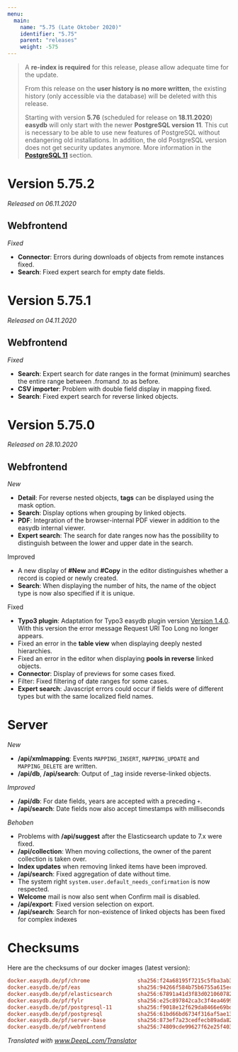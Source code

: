 ```yaml
---
menu:
  main:
    name: "5.75 (Late Oktober 2020)"
    identifier: "5.75"
    parent: "releases"
    weight: -575
---
```


> A **re-index is required** for this release, please allow adequate time for the update. 
>
> From this release on the **user history is no more written**, the existing history (only accessible via the database) will be deleted with this release.
>
> Starting with version **5.76** (scheduled for release on **18.11.2020**) **easydb** will only start with the newer **PostgreSQL version 11**. This cut is necessary to be able to use new features of PostgreSQL without endangering old installations. In addition, the old PostgreSQL version does not get security updates anymore. More information in the **[PostgreSQL 11](../5.73#postgres-11)** section.

# Version 5.75.2

*Released on 06.11.2020*

## Webfrontend

*Fixed*

* **Connector**: Errors during downloads of objects from remote instances fixed.
* **Search**: Fixed expert search for empty date fields.

# Version 5.75.1

*Released on 04.11.2020*

## Webfrontend

*Fixed*

- **Search**: Expert search for date ranges in the format (minimum) searches the entire range between .fromand .to as before.
- **CSV importer**: Problem with double field display in mapping fixed.
- **Search**: Fixed expert search for reverse linked objects.

# Version 5.75.0

*Released on 28.10.2020*

## Webfrontend

*New*

- **Detail**: For reverse nested objects, **tags** can be displayed using the mask option.
- **Search**: Display options when grouping by linked objects.
- **PDF**: Integration of the browser-internal PDF viewer in addition to the easydb internal viewer.
- **Expert search**: The search for date ranges now has the possibility to distinguish between the lower and upper date in the search.

Improved

- A new display of **#New** and **#Copy** in the editor distinguishes whether a record is copied or newly created.
- **Search**: When displaying the number of hits, the name of the object type is now also specified if it is unique.

Fixed

- **Typo3 plugin**: Adaptation for Typo3 easydb plugin version [Version 1.4.0](https://docs.typo3.org/p/easydb/typo3-integration/1.4/en-us/AdministratorManual/). With this version the error message Request URI Too Long no longer appears.
- Fixed an error in the **table view** when displaying deeply nested hierarchies.
- Fixed an error in the editor when displaying **pools in reverse** linked objects.
- **Connector**: Display of previews for some cases fixed.
- Filter: Fixed filtering of date ranges for some cases.
- **Expert search**: Javascript errors could occur if fields were of different types but with the same localized field names.

# Server

*New*

- **/api/xmlmapping**: Events `MAPPING_INSERT`, `MAPPING_UPDATE` and `MAPPING_DELETE` are written.
- **/api/db**, **/api/search**: Output of _tag inside reverse-linked objects.

*Improved*

- **/api/db**: For date fields, years are accepted with a preceding `+`.
- **/api/search**: Date fields now also accept timestamps with milliseconds

*Behoben*

- Problems with **/api/suggest** after the Elasticsearch update to 7.x were fixed.
- **/api/collection**: When moving collections, the owner of the parent collection is taken over.
- **Index updates** when removing linked items have been improved.
- **/api/search**: Fixed aggregation of date without time.
- The system right `system.user.default_needs_confirmation` is now respected.
- **Welcome** mail is now also sent when Confirm mail is disabled.
- **/api/export**: Fixed version selection on export.
- **/api/search**: Search for non-existence of linked objects has been fixed for complex indexes

# Checksums

Here are the checksums of our docker images (latest version):

```ini
docker.easydb.de/pf/chrome               sha256:f24a68195f7215c5fba3ab3d0dca910ead74cc6659a5b2b3cdf8fe912d8d10e2
docker.easydb.de/pf/eas                  sha256:94266f584b75b6755a615ecb0141626c00265d7419747e883b7ab80878d715dc
docker.easydb.de/pf/elasticsearch        sha256:67891a41d3f83d0210607826957fc3f0469ab276b113fd49fd9911a28da451ab
docker.easydb.de/pf/fylr                 sha256:e25c897842ca3c3f4ea4699729655bd5b8aa2f5314d87b27c9e1c8520ffcf4b0
docker.easydb.de/pf/postgresql-11        sha256:f9018e12f629da8466e69bdf9ea01b17b1a73413b297ddf600bff7c5f8ad6b7e
docker.easydb.de/pf/postgresql           sha256:61bd66bd6734f316af5ae139946b83d085ebe1a310450805d5456201692f5fed
docker.easydb.de/pf/server-base          sha256:873ef7a23cedfecb89ada820a19272b08f0ded5fa38156646bd7473e583be5c3
docker.easydb.de/pf/webfrontend          sha256:74809cde99627f62e25f40382944f71a81f16b537c1802b5272baa2df54d06d8
```

*Translated with www.DeepL.com/Translator*


